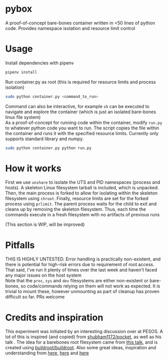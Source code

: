 # pybox
A proof-of-concept bare-bones container written in <50 lines of python code. Provides namespace isolation and resource limit control

# Usage
Install dependencies with pipenv
```sh
pipenv install
```
Run container.py as root (this is required for resource limits and process isolation)
```sh
sudo python container.py <command_to_run>
```
Command can also be interactive, for example `sh` can be executed to navigate and explore the container (which is just an isolated bare-bones linux file system)  
As a proof-of-concept for running code within the container, modify `run.py` to whatever python code you want to run. The script copies the file within the container and runs it with the specified resource limits. Currently only supports standard library and numpy.
```sh
sudo python container.py python run.py
```

# How it works
First we use `unshare` to isolate the UTS and PID namespaces (process and hosts). A skeleton Linux filesystem tarball is included, which is unpacked. Then, the main process is forked to allow for isolating within the skeleton filesystem using `chroot`. Finally, resource limits are set for the forked process using `prlimit`. The parent process waits for the child to exit and cleans up by removing the skeleton filesystem. Thus, each time the commands execute in a fresh filesystem with no artifacts of previous runs 

(This section is WIP, will be improved)

# Pitfalls
THIS IS HIGHLY UNTESTED. Error handling is practically non-existent, and there is potential for high-risk errors due to requirement of root access. That said, I've run it plenty of times over the last week and haven't faced any major issues on the host system  
Note that the `proc`, `sys` and `dev` filesystems are either non-existent or bare-bones, so code/commands relying on them will not work as expected. It is trivial to mount these, however unmounting as part of cleanup has proven difficult so far. PRs welcome 

# Credits and inspiration
This experiment was initiated by an interesting discussion over at PESOS. A lot of this is inspired (and copied) from [shubham1172/pocket](https://github.com/shubham1172/pocket), as well as his talk [](https://www.youtube.com/watch?v=VThBhfnTRiY). The idea for a barebones root filesystem came from [this talk](https://www.youtube.com/watch?v=gMpldbcMHuI), and is created using [buildroot/buildroot](https://github.com/buildroot/buildroot). Also some great ideas, inspiration and understanding from [here](https://medium.com/@jain.sm/writing-your-own-linux-container-259054465bd1), [here](https://ericchiang.github.io/post/containers-from-scratch/) and [here](https://fabianlee.org/2020/01/18/docker-placing-limits-on-container-memory-using-cgroups/)
